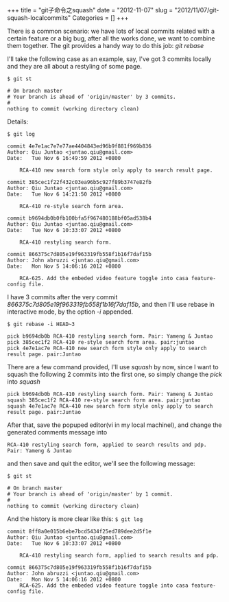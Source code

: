 +++
title = "git子命令之squash"
date = "2012-11-07"
slug = "2012/11/07/git-squash-localcommits"
Categories = []
+++

There is a common scenario: we have lots of local commits related with a certain feature or a big
bug, after all the works done, we want to combine them together. The git provides a handy way to do
this job: *git rebase*

I'll take the following case as an example, say, I've got 3 commits locally and they are all about
a restyling of some page.

`$ git st`

    # On branch master
    # Your branch is ahead of 'origin/master' by 3 commits.
    #
    nothing to commit (working directory clean)

Details:

`$ git log`

    commit 4e7e1ac7e7e77ae4404843ed96b9f881f969b836
    Author: Qiu Juntao <juntao.qiu@gmail.com>
    Date:   Tue Nov 6 16:49:59 2012 +0800

        RCA-410 new search form style only apply to search result page.

    commit 385cec1f22f432c03ea96b5c927f89b3747e82fb
    Author: Qiu Juntao <juntao.qiu@gmail.com>
    Date:   Tue Nov 6 14:21:50 2012 +0800

        RCA-410 re-style search form area.

    commit b9694db0b0fb100bfa5f967480188bf05ad538b4
    Author: Qiu Juntao <juntao.qiu@gmail.com>
    Date:   Tue Nov 6 10:33:07 2012 +0800

        RCA-410 restyling search form.

    commit 866375c7d805e19f963319fb558f1b16f7daf15b
    Author: John abruzzi <juntao.qiu@gmail.com>
    Date:   Mon Nov 5 14:06:16 2012 +0800

        RCA-625. Add the embeded video feature toggle into casa feature-config file.


I have 3 commits after the very commit *866375c7d805e19f963319fb558f1b16f7daf15b*, and then I'll use
rebase in interactive mode, by the option *-i* appended.

`$ git rebase -i HEAD~3`

    pick b9694db0b RCA-410 restyling search form. Pair: Yameng & Juntao
    pick 385cec1f2 RCA-410 re-style search form area. pair:juntao
    pick 4e7e1ac7e RCA-410 new search form style only apply to search result page. pair:Juntao


There are a few command provided, I'll use *squash* by now, since I want to squash the following 2 commits 
into the first one, so simply change the *pick* into *squash*


    pick b9694db0b RCA-410 restyling search form. Pair: Yameng & Juntao
    squash 385cec1f2 RCA-410 re-style search form area. pair:juntao
    squash 4e7e1ac7e RCA-410 new search form style only apply to search result page. pair:Juntao


After that, save the popuped editor(vi in my local machinel), and change the generated comments message into
    
    RCA-410 restyling search form, applied to search results and pdp. Pair: Yameng & Juntao


and then save and quit the editor, we'll see the following message:

`$ git st`
    
    # On branch master
    # Your branch is ahead of 'origin/master' by 1 commit.
    #
    nothing to commit (working directory clean)
    

And the history is more clear like this:
`$ git log`

    commit 8ff8a0e015b6ebe7bcd5434f25ed789dee2d5f1e
    Author: Qiu Juntao <juntao.qiu@gmail.com>
    Date:   Tue Nov 6 10:33:07 2012 +0800

        RCA-410 restyling search form, applied to search results and pdp.

    commit 866375c7d805e19f963319fb558f1b16f7daf15b
    Author: John abruzzi <juntao.qiu@gmail.com>
    Date:   Mon Nov 5 14:06:16 2012 +0800
        RCA-625. Add the embeded video feature toggle into casa feature-config file.

